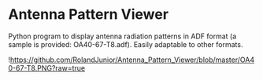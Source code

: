# Antenna Pattern Viewer
Python program to display antenna radiation patterns in ADF format (a sample is provided: OA40-67-T8.adf).
Easily adaptable to other formats.

!https://github.com/RolandJunior/Antenna_Pattern_Viewer/blob/master/OA40-67-T8.PNG?raw=true
